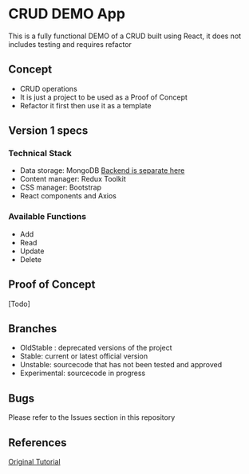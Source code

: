 # CRUD DEMO App #

This is a fully functional DEMO of a CRUD built using React, it does not includes testing and requires refactor

## Concept ##
- CRUD operations
- It is just a project to be used as a Proof of Concept
- Refactor it first then use it as a template


## Version 1 specs ##

### Technical Stack ###
* Data storage: MongoDB [Backend is separate here](https://github.com/hftamayo/pfuserscrudbe)
* Content manager: Redux Toolkit
* CSS manager: Bootstrap
* React components and Axios

### Available Functions ###
* Add
* Read
* Update
* Delete

## Proof of Concept ##
[Todo]

## Branches ##
* OldStable : deprecated versions of the project
* Stable: current or latest official version
* Unstable: sourcecode that has not been tested and approved
* Experimental: sourcecode in progress

## Bugs ##
Please refer to the Issues section in this repository

## References ##
[Original Tutorial](https://youtu.be/FOK45_sEqK8?si=-gDlkKC2v_UGQL3q)
